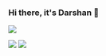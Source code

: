 ### Hi there, it's Darshan  👋

![](https://komarev.com/ghpvc/?username=darshan761&style=flat-square&color=green)

<img src="https://github-readme-stats.vercel.app/api?username=darshan761&theme=dark&show_icons=true/" />

<img src="https://github-readme-stats.vercel.app/api/top-langs/?username=darshan761&theme=dark&layout=default&langs_count=5" />

